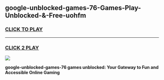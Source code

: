 
## google-unblocked-games-76-Games-Play-Unblocked-&-Free-uohfm
<h3>
<a href="https://premium76.site?title=google-unblocked-games-76&ref=24A">CLICK TO PLAY</a></h3>
<hr>

<h3>
<a href="https://premium76.site?title=google-unblocked-games-76&ref=24A">CLICK 2 PLAY</a>
  
</h3>

<a href="https://premium76.site?title=google-unblocked-games-76&ref=24A"><img src="https://clearcache.store/games.png"></a>


**google-unblocked-games-76 games unblocked: Your Gateway to Fun and Accessible Online Gaming**
